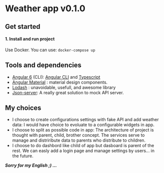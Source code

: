 # Weather app v0.1.0

## Get started

#### 1. Install and run project


Use Docker. You can use: `docker-compose up `


## Tools and dependencies

- [Angular 6](https://angular.io/) (CLI): [Angular CLI](https://cli.angular.io/)  and [Typescript](https://www.typescriptlang.org/)
- [Angular Material](https://material.angular.io/) : material design components.
- [Lodash](https://lodash.com/docs/4.17.5) : unavoidable, usefull, and awesome library
- [Json-server](https://github.com/typicode/json-server): A really great solution to mock API server. 

## My choices

- I choose to create configurations settings with fake API and add weather data: I would have choice to evoluate to a configurable widgets in app.
- I choose to split as possible code in app: The architecture of project is thought with parent, child, brother concept. The services serve to manage and distriribute data to parents who distribute to children.  
- I choose to do dashbord like child of app but dasboard is parent of the rest. We can easly add a login page and manage settings by users... in the future.

***Sorry for my English ;) ...***
